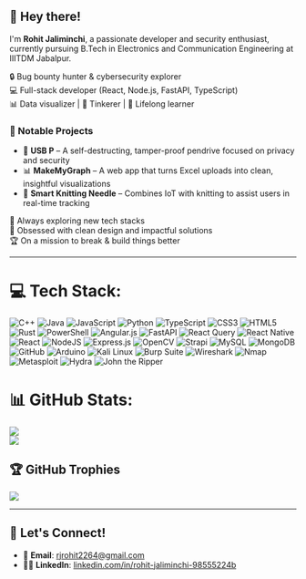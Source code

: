 ## 👋 Hey there!

I'm **Rohit Jaliminchi**, a passionate developer and security enthusiast, currently pursuing B.Tech in Electronics and Communication Engineering at IIITDM Jabalpur.

🔒 Bug bounty hunter & cybersecurity explorer  
💻 Full-stack developer (React, Node.js, FastAPI, TypeScript)  
📊 Data visualizer | 🧪 Tinkerer | 🚀 Lifelong learner  

### 🔧 Notable Projects
- 🔐 **USB P** – A self-destructing, tamper-proof pendrive focused on privacy and security
- 📊 **MakeMyGraph** – A web app that turns Excel uploads into clean, insightful visualizations
- 🧶 **Smart Knitting Needle** – Combines IoT with knitting to assist users in real-time tracking



🌱 Always exploring new tech stacks  
🎯 Obsessed with clean design and impactful solutions  
🏆 On a mission to break & build things better

---


# 💻 Tech Stack:
![C++](https://img.shields.io/badge/c++-%2300599C.svg?style=for-the-badge&logo=c%2B%2B&logoColor=white) 
![Java](https://img.shields.io/badge/java-%23ED8B00.svg?style=for-the-badge&logo=openjdk&logoColor=white) 
![JavaScript](https://img.shields.io/badge/javascript-%23323330.svg?style=for-the-badge&logo=javascript&logoColor=%23F7DF1E) 
![Python](https://img.shields.io/badge/python-3670A0?style=for-the-badge&logo=python&logoColor=ffdd54) 
![TypeScript](https://img.shields.io/badge/typescript-%23007ACC.svg?style=for-the-badge&logo=typescript&logoColor=white) 
![CSS3](https://img.shields.io/badge/css3-%231572B6.svg?style=for-the-badge&logo=css3&logoColor=white) 
![HTML5](https://img.shields.io/badge/html5-%23E34F26.svg?style=for-the-badge&logo=html5&logoColor=white) 
![Rust](https://img.shields.io/badge/rust-%23000000.svg?style=for-the-badge&logo=rust&logoColor=white) 
![PowerShell](https://img.shields.io/badge/PowerShell-%235391FE.svg?style=for-the-badge&logo=powershell&logoColor=white) 
![Angular.js](https://img.shields.io/badge/angular.js-%23E23237.svg?style=for-the-badge&logo=angularjs&logoColor=white) 
![FastAPI](https://img.shields.io/badge/FastAPI-005571?style=for-the-badge&logo=fastapi) 
![React Query](https://img.shields.io/badge/-React%20Query-FF4154?style=for-the-badge&logo=react%20query&logoColor=white) 
![React Native](https://img.shields.io/badge/react_native-%2320232a.svg?style=for-the-badge&logo=react&logoColor=%2361DAFB) 
![React](https://img.shields.io/badge/react-%2320232a.svg?style=for-the-badge&logo=react&logoColor=%2361DAFB) 
![NodeJS](https://img.shields.io/badge/node.js-6DA55F?style=for-the-badge&logo=node.js&logoColor=white) 
![Express.js](https://img.shields.io/badge/express.js-%23404d59.svg?style=for-the-badge&logo=express&logoColor=%2361DAFB) 
![OpenCV](https://img.shields.io/badge/opencv-%23white.svg?style=for-the-badge&logo=opencv&logoColor=white) 
![Strapi](https://img.shields.io/badge/strapi-%232E7EEA.svg?style=for-the-badge&logo=strapi&logoColor=white) 
![MySQL](https://img.shields.io/badge/mysql-4479A1.svg?style=for-the-badge&logo=mysql&logoColor=white) 
![MongoDB](https://img.shields.io/badge/MongoDB-%234ea94b.svg?style=for-the-badge&logo=mongodb&logoColor=white) 
![GitHub](https://img.shields.io/badge/github-%23121011.svg?style=for-the-badge&logo=github&logoColor=white) 
![Arduino](https://img.shields.io/badge/-Arduino-00979D?style=for-the-badge&logo=Arduino&logoColor=white)
![Kali Linux](https://img.shields.io/badge/Kali_Linux-000000?style=for-the-badge&logo=kalilinux&logoColor=white)
![Burp Suite](https://img.shields.io/badge/Burp_Suite-ff6600?style=for-the-badge&logo=burpsuite&logoColor=white)
![Wireshark](https://img.shields.io/badge/Wireshark-1679A7?style=for-the-badge&logo=wireshark&logoColor=white)
![Nmap](https://img.shields.io/badge/Nmap-004475?style=for-the-badge&logo=gnometerminal&logoColor=white)
![Metasploit](https://img.shields.io/badge/Metasploit-000000?style=for-the-badge&logo=metasploit&logoColor=white)
![Hydra](https://img.shields.io/badge/Hydra-29a329?style=for-the-badge&logo=verizon&logoColor=white)
![John the Ripper](https://img.shields.io/badge/John_the_Ripper-800000?style=for-the-badge&logo=openaccess&logoColor=white)

# 📊 GitHub Stats:
![](https://nirzak-streak-stats.vercel.app/?user=rohit220604&theme=dark&hide_border=false)<br/>
![](https://github-readme-stats.vercel.app/api/top-langs/?username=rohit220604&theme=dark&hide_border=false&include_all_commits=true&count_private=true&layout=compact)

## 🏆 GitHub Trophies
![](https://github-profile-trophy.vercel.app/?username=rohit220604&theme=radical&no-frame=false&no-bg=false&margin-w=4)


---
## 🤝 Let's Connect!
- 📧 **Email**: [rjrohit2264@gmail.com](mailto:rjrohit2264@gmail.com)
- 👨‍💼 **LinkedIn**: [linkedin.com/in/rohit-jaliminchi-98555224b](https://www.linkedin.com/in/rohit-jaliminchi-98555224b/)
